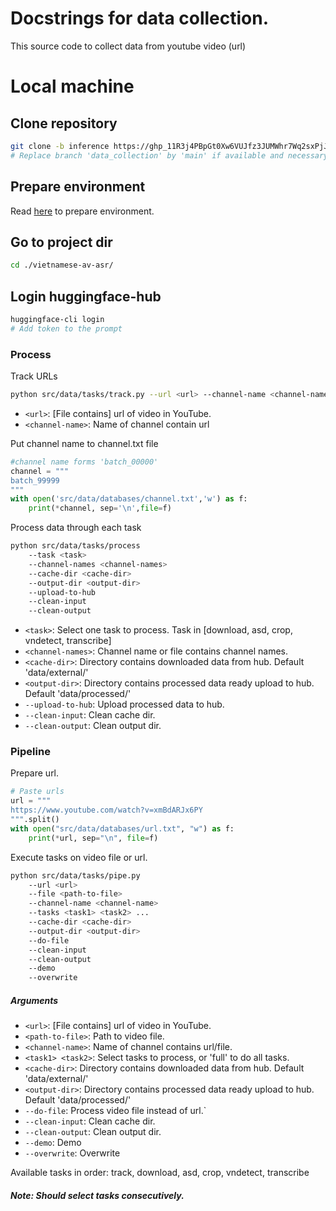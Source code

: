 # Docstrings for data collection.

This source code to collect data from youtube video (url)

# Local machine
## Clone repository
```bash
git clone -b inference https://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@github.com/tanthinhdt/vietnamese-av-asr.git
# Replace branch 'data_collection' by 'main' if available and necessary.
```
## Prepare environment
Read [here](scripts/README.md) to prepare environment.

## Go to project dir
```bash
cd ./vietnamese-av-asr/
```

## Login huggingface-hub
```bash
huggingface-cli login
# Add token to the prompt
```
### Process
Track URLs
```bash
python src/data/tasks/track.py --url <url> --channel-name <channel-name>
```
- `<url>`: [File contains] url of video in YouTube.
- `<channel-name>`: Name of channel contain url

Put channel name to channel.txt file
```python
#channel name forms 'batch_00000'
channel = """
batch_99999
"""
with open('src/data/databases/channel.txt','w') as f:
    print(*channel, sep='\n',file=f)
```
Process data through each task
```bash
python src/data/tasks/process 
    --task <task>
    --channel-names <channel-names> 
    --cache-dir <cache-dir>  
    --output-dir <output-dir> 
    --upload-to-hub          
    --clean-input            
    --clean-output           
```


- `<task>`: Select one task to process. Task in [download, asd, crop, vndetect, transcribe] 
- `<channel-names>`: Channel name or file contains channel names.
- `<cache-dir>`: Directory contains downloaded data from hub. Default 'data/external/'
- `<output-dir>`: Directory contains processed data ready upload to hub. Default 'data/processed/'
- `--upload-to-hub`: Upload processed data to hub.
- `--clean-input`: Clean cache dir.
- `--clean-output`: Clean output dir.

### Pipeline
Prepare url.
```python
# Paste urls
url = """
https://www.youtube.com/watch?v=xmBdARJx6PY
""".split()
with open("src/data/databases/url.txt", "w") as f:
    print(*url, sep="\n", file=f)
```
Execute tasks on video file or url.
```bash
python src/data/tasks/pipe.py
    --url <url>                     
    --file <path-to-file>    
    --channel-name <channel-name>   
    --tasks <task1> <task2> ...     
    --cache-dir <cache-dir>         
    --output-dir <output-dir>
    --do-file                          
    --clean-input
    --clean-output
    --demo
    --overwrite
```
##### Arguments
- `<url>`: [File contains] url of video in YouTube.
- `<path-to-file>`: Path to video file.
- `<channel-name>`: Name of channel contains url/file.
- `<task1> <task2>`: Select tasks to process, or 'full' to do all tasks.
- `<cache-dir>`: Directory contains downloaded data from hub. Default 'data/external/'
- `<output-dir>`: Directory contains processed data ready upload to hub. Default 'data/processed/'
- `--do-file`: Process video file instead of url.`
- `--clean-input`: Clean cache dir.
- `--clean-output`: Clean output dir.
- `--demo`: Demo
- `--overwrite`: Overwrite

Available tasks in order: track, download, asd, crop, vndetect, transcribe
##### Note: Should select tasks consecutively. 
